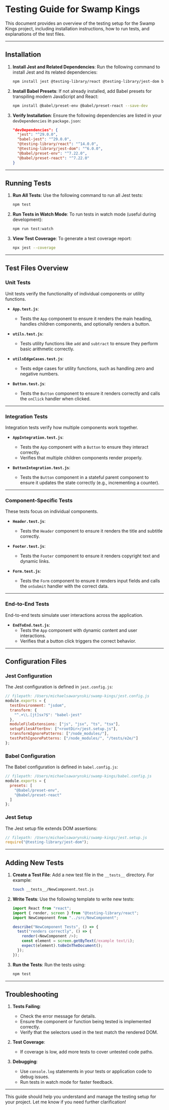 # Testing Guide for Swamp Kings

This document provides an overview of the testing setup for the Swamp Kings project, including installation instructions, how to run tests, and explanations of the test files.

---

## Installation

1. **Install Jest and Related Dependencies**:
   Run the following command to install Jest and its related dependencies:
   ```bash
   npm install jest @testing-library/react @testing-library/jest-dom babel-jest --save-dev
   ```

2. **Install Babel Presets**:
   If not already installed, add Babel presets for transpiling modern JavaScript and React:
   ```bash
   npm install @babel/preset-env @babel/preset-react --save-dev
   ```

3. **Verify Installation**:
   Ensure the following dependencies are listed in your `devDependencies` in `package.json`:
   ```json
   "devDependencies": {
     "jest": "^29.0.0",
     "babel-jest": "^29.0.0",
     "@testing-library/react": "^14.0.0",
     "@testing-library/jest-dom": "^6.0.0",
     "@babel/preset-env": "^7.22.0",
     "@babel/preset-react": "^7.22.0"
   }
   ```

---

## Running Tests

1. **Run All Tests**:
   Use the following command to run all Jest tests:
   ```bash
   npm test
   ```

2. **Run Tests in Watch Mode**:
   To run tests in watch mode (useful during development):
   ```bash
   npm run test:watch
   ```

3. **View Test Coverage**:
   To generate a test coverage report:
   ```bash
   npx jest --coverage
   ```

---

## Test Files Overview

### Unit Tests
Unit tests verify the functionality of individual components or utility functions.

- **`App.test.js`**:
  - Tests the `App` component to ensure it renders the main heading, handles children components, and optionally renders a button.

- **`utils.test.js`**:
  - Tests utility functions like `add` and `subtract` to ensure they perform basic arithmetic correctly.

- **`utilsEdgeCases.test.js`**:
  - Tests edge cases for utility functions, such as handling zero and negative numbers.

- **`Button.test.js`**:
  - Tests the `Button` component to ensure it renders correctly and calls the `onClick` handler when clicked.

---

### Integration Tests
Integration tests verify how multiple components work together.

- **`AppIntegration.test.js`**:
  - Tests the `App` component with a `Button` to ensure they interact correctly.
  - Verifies that multiple children components render properly.

- **`ButtonIntegration.test.js`**:
  - Tests the `Button` component in a stateful parent component to ensure it updates the state correctly (e.g., incrementing a counter).

---

### Component-Specific Tests
These tests focus on individual components.

- **`Header.test.js`**:
  - Tests the `Header` component to ensure it renders the title and subtitle correctly.

- **`Footer.test.js`**:
  - Tests the `Footer` component to ensure it renders copyright text and dynamic links.

- **`Form.test.js`**:
  - Tests the `Form` component to ensure it renders input fields and calls the `onSubmit` handler with the correct data.

---

### End-to-End Tests
End-to-end tests simulate user interactions across the application.

- **`EndToEnd.test.js`**:
  - Tests the `App` component with dynamic content and user interactions.
  - Verifies that a button click triggers the correct behavior.

---

## Configuration Files

### Jest Configuration
The Jest configuration is defined in `jest.config.js`:
```javascript
// filepath: /Users/michaelsawarynski/swamp-kings/jest.config.js
module.exports = {
  testEnvironment: "jsdom",
  transform: {
    "^.+\\.[jt]sx?$": "babel-jest"
  },
  moduleFileExtensions: ["js", "jsx", "ts", "tsx"],
  setupFilesAfterEnv: ["<rootDir>/jest.setup.js"],
  transformIgnorePatterns: ["/node_modules/"],
  testPathIgnorePatterns: ["/node_modules/", "/tests/e2e/"]
};
```

### Babel Configuration
The Babel configuration is defined in `babel.config.js`:
```javascript
// filepath: /Users/michaelsawarynski/swamp-kings/babel.config.js
module.exports = {
  presets: [
    "@babel/preset-env",
    "@babel/preset-react"
  ]
};
```

### Jest Setup
The Jest setup file extends DOM assertions:
```javascript
// filepath: /Users/michaelsawarynski/swamp-kings/jest.setup.js
require("@testing-library/jest-dom");
```

---

## Adding New Tests

1. **Create a Test File**:
   Add a new test file in the `__tests__` directory. For example:
   ```bash
   touch __tests__/NewComponent.test.js
   ```

2. **Write Tests**:
   Use the following template to write new tests:
   ```javascript
   import React from "react";
   import { render, screen } from "@testing-library/react";
   import NewComponent from "../src/NewComponent";

   describe("NewComponent Tests", () => {
     test("renders correctly", () => {
       render(<NewComponent />);
       const element = screen.getByText(/example text/i);
       expect(element).toBeInTheDocument();
     });
   });
   ```

3. **Run the Tests**:
   Run the tests using:
   ```bash
   npm test
   ```

---

## Troubleshooting

1. **Tests Failing**:
   - Check the error message for details.
   - Ensure the component or function being tested is implemented correctly.
   - Verify that the selectors used in the test match the rendered DOM.

2. **Test Coverage**:
   - If coverage is low, add more tests to cover untested code paths.

3. **Debugging**:
   - Use `console.log` statements in your tests or application code to debug issues.
   - Run tests in watch mode for faster feedback.

---

This guide should help you understand and manage the testing setup for your project. Let me know if you need further clarification!
